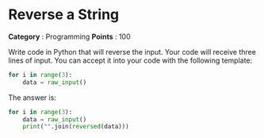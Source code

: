 # Reverse a String

**Category** : Programming
**Points** : 100

Write code in Python that will reverse the input. Your code will receive three lines of input. You can accept it into your code with the following template:

```python
for i in range(3):
    data = raw_input()
```

The answer is:
```python
for i in range(3):
    data = raw_input()
    print("".join(reversed(data)))
```

